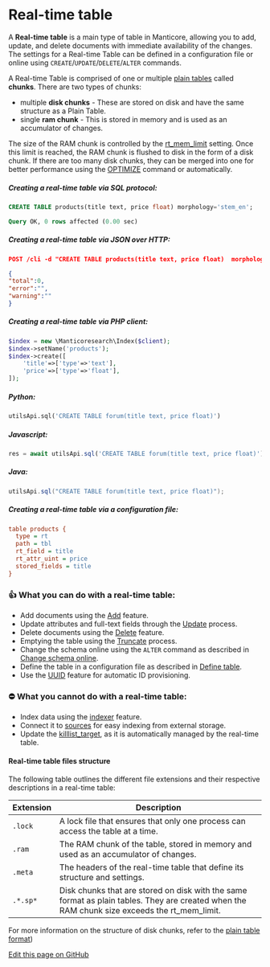 # Real-time table

<!-- example rt -->
A **Real-time table** is a main type of table in Manticore, allowing you to add, update, and delete documents with immediate availability of the changes. The settings for a Real-time Table can be defined in a configuration file or online using  `CREATE`/`UPDATE`/`DELETE`/`ALTER` commands.

A Real-time Table is comprised of one or multiple  [plain tables](../../Creating_a_table/Local_tables/Plain_table.md) called **chunks**. There are two types of chunks:

* multiple **disk chunks** -  These are stored on disk and have the same structure as a Plain Table.
* single **ram chunk** - This is stored in memory and is used as an accumulator of changes.

The size of the RAM chunk is controlled by the [rt_mem_limit](../../Creating_a_table/Local_tables/Plain_and_real-time_table_settings.md#rt_mem_limit) setting. Once this limit is reached, the RAM chunk is flushed to disk in the form of a disk chunk. If there are too many disk chunks, they can be merged into one for better performance using the  [OPTIMIZE](../../Securing_and_compacting_a_table/Compacting_a_table.md#OPTIMIZE-TABLE) command or automatically.

<!-- intro -->
##### Creating a real-time table via SQL protocol:
<!-- request SQL -->

```sql
CREATE TABLE products(title text, price float) morphology='stem_en';
```
<!-- response SQL -->

```sql
Query OK, 0 rows affected (0.00 sec)
```

<!-- intro-->
##### Creating a real-time table via JSON over HTTP:
<!-- request JSON -->

```JSON
POST /cli -d "CREATE TABLE products(title text, price float)  morphology='stem_en'"
```

<!-- response JSON -->

```json
{
"total":0,
"error":"",
"warning":""
}
```

<!-- intro -->
##### Creating a real-time table via PHP client:
<!-- request PHP -->

```php
$index = new \Manticoresearch\Index($client);
$index->setName('products');
$index->create([
    'title'=>['type'=>'text'],
    'price'=>['type'=>'float'],
]);
```

<!-- intro -->
##### Python:
<!-- request Python -->
```python
utilsApi.sql('CREATE TABLE forum(title text, price float)')
```

<!-- intro -->
##### Javascript:

<!-- request Javascript -->
```javascript
res = await utilsApi.sql('CREATE TABLE forum(title text, price float)');
```

<!-- intro -->
##### Java:
<!-- request Java -->
```java
utilsApi.sql("CREATE TABLE forum(title text, price float)");
```

<!-- intro -->
##### Creating a real-time table via a configuration file:
<!-- request CONFIG -->

```ini
table products {
  type = rt
  path = tbl
  rt_field = title
  rt_attr_uint = price
  stored_fields = title
}
```
<!-- end -->

### 👍 What you can do with a real-time table:
* Add documents using the [Add](../../Data_creation_and_modification/Adding_documents_to_a_table/Adding_documents_to_a_real-time_table.md) feature.
* Update attributes and full-text fields through the [Update](../../Quick_start_guide.md#Update) process.
* Delete documents using the [Delete](../../Quick_start_guide.md#Delete) feature.
* Emptying the table using the [Truncate](../../Emptying_a_table.md) process.
* Change the schema online using the `ALTER` command as described in [Change schema online](../../Updating_table_schema_and_settings.md#Updating-table-schema-in-RT-mode).
* Define the table in a configuration file as described in [Define table](../../Creating_a_table/Local_tables/Real-time_table.md).
* Use the [UUID](../../Data_creation_and_modification/Adding_documents_to_a_table/Adding_documents_to_a_real-time_table.md#Auto-ID) feature for automatic ID provisioning.

### ⛔ What you cannot do with a real-time table:
* Index data using the [indexer](../../Data_creation_and_modification/Adding_data_from_external_storages/Plain_tables_creation.md#Indexer-tool) feature.
* Connect it to [sources](../../Data_creation_and_modification/Adding_data_from_external_storages/Fetching_from_databases/Execution_of_fetch_queries.md) for easy indexing from external storage.
* Update the [killlist_target](../../Creating_a_table/Local_tables/Plain_and_real-time_table_settings.md#killlist_target), as it is automatically managed by the real-time table.

#### Real-time table files structure

The following table outlines the different file extensions and their respective descriptions in a real-time table:

| Extension | Description |
| - | - |
| `.lock` | A lock file that ensures that only one process can access the table at a time. |
| `.ram` | The RAM chunk of the table, stored in memory and used as an accumulator of changes. |
| `.meta` | The headers of the real-time table that define its structure and settings. |
| `.*.sp*` | Disk chunks that are stored on disk with the same format as plain tables. They are created when the RAM chunk size exceeds the  rt_mem_limit.|

 For more information on the structure of disk chunks, refer to the [plain table format](../../Creating_a_table/Local_tables/Plain_table.md#Plain-table-files-structure))

[Edit this page on GitHub](https://github.com/manticoresoftware/manticoresearch/blob/master/manual/Creating_a_table/Local_tables/Real-time_table.md)

<!-- proofread -->
